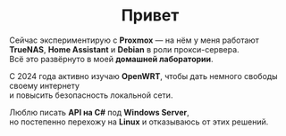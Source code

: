 <h1 align="center">Привет</h1>

Сейчас экспериментирую с **Proxmox** — на нём у меня работают **TrueNAS**, **Home Assistant** и **Debian** в роли прокси-сервера.  
Всё это развёрнуто в моей **домашней лаборатории**.

С 2024 года активно изучаю **OpenWRT**, чтобы дать немного свободы своему интернету  
и повысить безопасность локальной сети.

Люблю писать **API на C#** под **Windows Server**,  
но постепенно перехожу на **Linux** и отказываюсь от этих решений.
